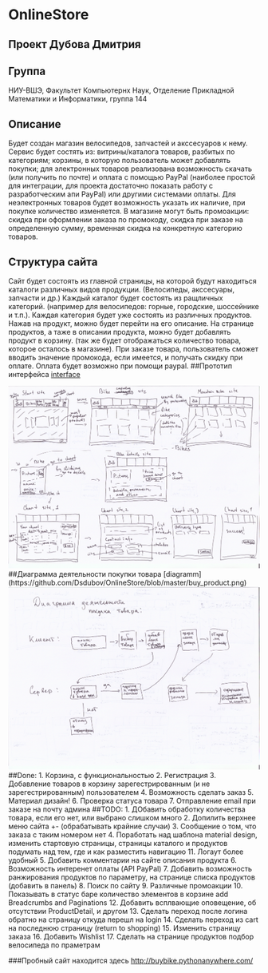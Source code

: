 # OnlineStore

## Проект Дубова Дмитрия
## Группа
НИУ-ВШЭ, Факультет Компьютернх Наук, Отделение Прикладной Математики и Информатики, группа 144
## Описание
Будет создан магазин велосипедов, запчастей и акссесуаров к нему. Сервис будет состять из: витрины/каталога товаров, разбитых по категориям; корзины, в которую пользователь может добавлять покупки; для электронных товаров реализована возможность скачать (или получить по почте) и оплата с помощью PayPal (наиболее простой для интеграции, для проекта достаточно показать работу с разработческим апи PayPal) или другими системами оплаты. Для неэлектронных товаров будет возможность указать их наличие, при покупке количество изменяется. В магазине могут быть промоакции: скидка при оформлении заказа по промокоду, скидка при заказе на определенную сумму, временная скидка на конкретную категорию товаров.
## Структура сайта
Сайт будет состоять из главной страницы, на которой будут находиться каталоги различных видов продукции. (Велосипеды, акссесуары, запчасти и др.)
Каждый каталог будет состоять из ращличных категорий. (например для велосипедов: горные, городские, шоссейнике и т.п.). Каждая категория будет уже состоять из различных продуктов. Нажав на продукт, можно будет перейти на его описание.
На странице продуктов, а таже в описании продукта, можно будет добавлять продукт в корзину. (так же будет отображаться количество товара, которое осталось в магазине).
При заказе товара, пользователь сможет вводить значение промокода, если имеется, и получать скидку при оплате. Оплата будет возможно при помощи paypal.
##Прототип интерфейса
[interface](https://github.com/Dsdubov/OnlineStore/blob/master/interface.png)

<img src="https://github.com/Dsdubov/OnlineStore/blob/master/interface.png" alt="Pull" />
##Диаграмма деятельности покупки товара
[diagramm](https://github.com/Dsdubov/OnlineStore/blob/master/buy_product.png)

<img src="https://github.com/Dsdubov/OnlineStore/blob/master/buy_product.png" alt="Pull" />
##Done:
1. Корзина, с функциональностью
2. Регистрация
3. Добавление товаров в корзину зарегестрированным (и не зарегестрированным) пользователем
4. Возможность сделать заказ
5. Материал дизайн!
6. Проверка статуса товара
7. Отправление email при заказе на почту админа
##TODO:
1. ДОбавить обработку количества товара, если его нет, или выбрано слишком много
2. Допилить верхнее меню сайта +- (обрабатывать крайние случаи)
3. Сообщение о том, что заказа с таким номером нет
4. Поработать над шаблона material design, изменить стартовую страницы, страницы каталого и продуктов подумать над тем, где и как разместить навигацию
11. Логаут более удобный
5. Добавить комментарии на сайте описания продукта
6. Возможность интеренет оплаты (API PayPal)
7. Добавить возможность ранжирования продуктов по параметру, на странице списка продуктов (добавить в панель)
8. Поиск по сайту
9. Различные промоакции
10. Показывать в статус баре количество элементов в корзине
add Breadcrumbs and Paginations
12. Добавить всплвающие оповещение, об отсутствии ProductDetail, и другом
13. Сделать переход после логина обратно на страницу откуда перешл на login
14. Сделать переход из cart на последнюю страницу (return to shopping)
15. Изменить страницу заказа
16. Добавить Wishlist
17. Сделать на странице продуктов подбор велосипеда по праметрам

###Пробный сайт находится здесь 
http://buybike.pythonanywhere.com/